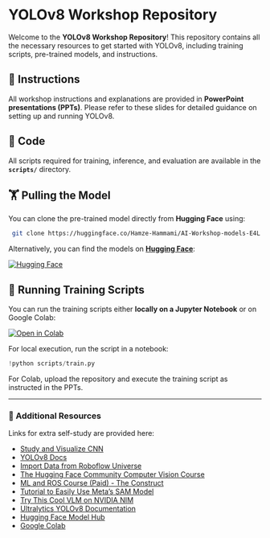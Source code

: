 # YOLOv8 Workshop Repository

Welcome to the **YOLOv8 Workshop Repository**! This repository contains all the necessary resources to get started with YOLOv8, including training scripts, pre-trained models, and instructions.

## 📜 Instructions
All workshop instructions and explanations are provided in **PowerPoint presentations (PPTs)**. Please refer to these slides for detailed guidance on setting up and running YOLOv8.

## 📜 Code
All scripts required for training, inference, and evaluation are available in the **`scripts/`** directory.

## 🏋️ Pulling the Model
You can clone the pre-trained model directly from **Hugging Face** using:

```bash
 git clone https://huggingface.co/Hamze-Hammami/AI-Workshop-models-E4L
```

Alternatively, you can find the models on **[Hugging Face](https://huggingface.co/Hamze-Hammami/AI-Workshop-models-E4L/tree/main/models)**:

[![Hugging Face](https://huggingface.co/front/assets/huggingface_logo-noborder.svg)](https://huggingface.co/)

## 🚀 Running Training Scripts
You can run the training scripts either **locally on a Jupyter Notebook** or on Google Colab:

[![Open in Colab](https://colab.research.google.com/assets/colab-badge.svg)](https://colab.research.google.com/drive/1AJcaxH2Tx6PEU5UHtRBX6ACOhllukigM?usp=sharing)

For local execution, run the script in a notebook:

```python
!python scripts/train.py
```

For Colab, upload the repository and execute the training script as instructed in the PPTs.

---
### 🔗 Additional Resources

Links for extra self-study are provided here:
- [Study and Visualize CNN](https://poloclub.github.io/cnn-explainer/)
- [YOLOv8 Docs](https://docs.ultralytics.com/models/yolov8/)
- [Import Data from Roboflow Universe](https://docs.roboflow.com/datasets/adding-data/roboflow-universe)
- [The Hugging Face Community Computer Vision Course](https://huggingface.co/learn/computer-vision-course/en/unit0/welcome/welcome)
- [ML and ROS Course (Paid) - The Construct](https://www.theconstruct.ai/machine-learning-for-robots-learning-path/)
- [Tutorial to Easily Use Meta’s SAM Model](https://www.freecodecamp.org/news/use-segment-anything-model-to-create-masks/)
- [Try This Cool VLM on NVIDIA NIM](https://build.nvidia.com/microsoft/phi-3-vision-128k-instruct)
- [Ultralytics YOLOv8 Documentation](https://docs.ultralytics.com/)
- [Hugging Face Model Hub](https://huggingface.co/)
- [Google Colab](https://colab.research.google.com/)


